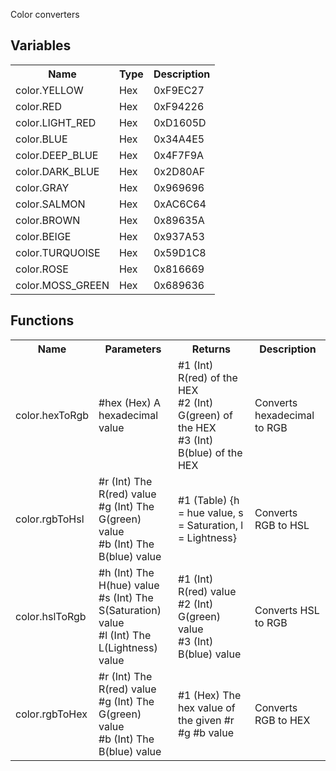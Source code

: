 Color converters

## Variables
<table>
  <tr>
    <th>Name</th>
    <th>Type</th>
    <th>Description</th>
  </tr>
  <tr>
    <td>color.YELLOW</td>
    <td>Hex</td>
    <td>0xF9EC27</td>
  </tr>
   <tr>
    <td>color.RED</td>
    <td>Hex</td>
    <td>0xF94226</td>
  </tr>
   <tr>
    <td>color.LIGHT_RED</td>
    <td>Hex</td>
    <td>0xD1605D</td>
  </tr>
   <tr>
    <td>color.BLUE</td>
    <td>Hex</td>
    <td>0x34A4E5</td>
  </tr>
   <tr>
    <td>color.DEEP_BLUE</td>
    <td>Hex</td>
    <td>0x4F7F9A</td>
  </tr>
   <tr>
    <td>color.DARK_BLUE</td>
    <td>Hex</td>
    <td>0x2D80AF</td>
  </tr>
   <tr>
    <td>color.GRAY</td>
    <td>Hex</td>
    <td>0x969696</td>
  </tr>
   <tr>
    <td>color.SALMON</td>
    <td>Hex</td>
    <td>0xAC6C64</td>
  </tr>
   <tr>
    <td>color.BROWN</td>
    <td>Hex</td>
    <td>0x89635A</td>
  </tr>
   <tr>
    <td>color.BEIGE</td>
    <td>Hex</td>
    <td>0x937A53</td>
  </tr>
   <tr>
    <td>color.TURQUOISE</td>
    <td>Hex</td>
    <td>0x59D1C8</td>
  </tr>
   <tr>
    <td>color.ROSE</td>
    <td>Hex</td>
    <td>0x816669</td>
  </tr>
   <tr>
    <td>color.MOSS_GREEN</td>
    <td>Hex</td>
    <td>0x689636</td>
  </tr>
</table>

## Functions
<table>
  <tr>
    <th>Name</th>
    <th>Parameters</th>
    <th>Returns</th>
    <th>Description</th>
  </tr>
  <tr>
    <td>color.hexToRgb</td>
    <td>#hex (Hex) A hexadecimal value</td>
    <td>#1 (Int) R(red) of the HEX<br>#2 (Int) G(green) of the HEX<br>#3 (Int) B(blue) of the HEX</td>
    <td>Converts hexadecimal to RGB</td>
  </tr>
  <tr>
    <td>color.rgbToHsl</td>
    <td>#r (Int) The R(red) value<br>#g (Int) The G(green) value<br>#b (Int) The B(blue) value</td>
    <td>#1 (Table) {h = hue value, s = Saturation, l = Lightness}</td>
    <td>Converts RGB to HSL</td>
  </tr>
  <tr>
    <td>color.hslToRgb</td>
    <td>#h (Int) The H(hue) value<br>#s (Int) The S(Saturation) value<br>#l (Int) The L(Lightness) value</td>
    <td>#1 (Int) R(red) value<br>#2 (Int) G(green) value<br>#3 (Int) B(blue) value</td>
    <td>Converts HSL to RGB</td>
  </tr>
  <tr>
    <td>color.rgbToHex</td>
    <td>#r (Int) The R(red) value<br>#g (Int) The G(green) value<br>#b (Int) The B(blue) value</td>
    <td>#1 (Hex) The hex value of the given #r #g #b value</td>
    <td>Converts RGB to HEX</td>
  </tr>
</table>